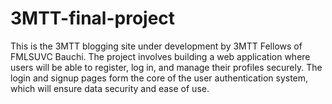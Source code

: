 # 3MTT-final-project
This is the 3MTT blogging site under development by 3MTT Fellows of FMLSUVC Bauchi. The project involves building a web application where users will be able to register, log in, and manage their profiles securely. The login and signup pages form the core of the user authentication system, which will ensure data security and ease of use. 
